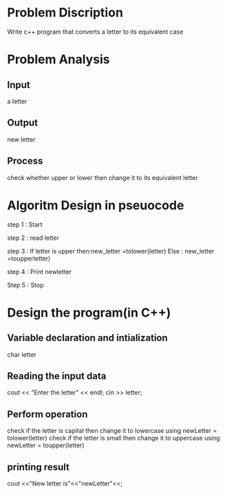 # Problem Discription
Write c++ program that converts a letter to its equivalent case
# Problem Analysis
## Input 
a letter
## Output 
new letter
## Process
check whether upper or lower then change it to its equivalent letter
# Algoritm Design in pseuocode
step 1 : Start

step 2 : read letter 

step 3 : If letter is upper 
then:new_letter =tolower(letter) 
Else : new_letter =toupperletter)

step 4 : Print newletter

Step 5 : Stop 
# Design the program(in C++)
## Variable declaration and intialization
char letter
## Reading the input data
cout << "Enter the letter" << endl;
cin >> letter;
## Perform operation
check if the letter is capital then change it to lowercase using newLetter = tolower(letter)
check if the letter is small then change it to uppercase using newLetter = toupper(letter)
## printing result
cout <<"New letter is"<<"newLetter"<<;
